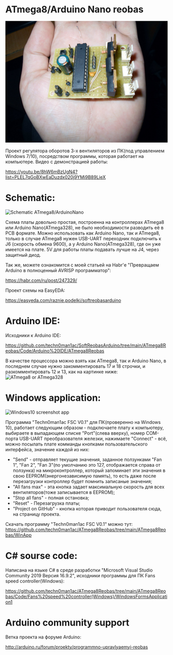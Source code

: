 # ATmega8/Arduino Nano reobas

![Board photo](https://raw.githubusercontent.com/techn0man1ac/ATmega8Reobas/main/ATmega8Reobas/Img/Photo.jpg "Board photo")

Проект регулятора оборотов 3-х вентиляторов из ПК(под управлением Windows 7/10), посредством программы, которая работает на компьютере. Видео с демонстрацией работы:

https://youtu.be/8hW6mBzUgN4?list=PLEL7qGoBXwEaDuzdx020j9YMi9B89LieX

# Schematic:

![Schematic ATmega8/ArduinoNano](https://raw.githubusercontent.com/techn0man1ac/SoftReobasArduino/main/ATmega8Reobas/Img/Schematic_SoftReobasArduino_2021-02-25.png "Schematic ATmega8/ArduinoNano")

Схема платы довольно простая, построенна на контроллерах ATmega8 или Arduino Nano(ATmega328), не было необходимости разводить её в PCB формате. 
Можно использовать как Arduino Nano, так и ATmega8, только в случае ATmega8 нужен USB-UART переходник подключить к J6 (скорость обмена 9600), а у Arduino Nano(ATmega328), где он уже имеется на плате. 5V для работы платы подавать лучше на J4, через защитный диод. 

Так же, можете ознакомится с моей статьей на Habr'е "Превращаем Arduino в полноценный AVRISP программатор":

https://habr.com/ru/post/247329/

Проект схемы на EasyEDA:

https://easyeda.com/raznie.podelki/softreobasarduino

# Arduino IDE:

Исходники к Arduino IDE:

https://github.com/techn0man1ac/SoftReobasArduino/tree/main/ATmega8Reobas/Code/Arduino%20IDE/ATmega8Reobas

В качестве процессора можно взять как ATmega8, так и Arduino Nano, в последнем случае нужно закомментировать 17 и 18 строчки, и разкомментировать 12 и 13, как на картинке ниже:
![ATmega8 or ATmega328](https://raw.githubusercontent.com/techn0man1ac/SoftReobasArduino/main/ATmega8Reobas/Img/8or328.png "ATmega8 or ATmega328")

# Windows application:
 
![Windows10 screenshot app](https://raw.githubusercontent.com/techn0man1ac/SoftReobasArduino/main/ATmega8Reobas/Img/Techn0man1ac%20FSC%20V0.1%20Win10Scrn.jpg "Windows10 screenshot app")

Программа "Techn0man1ac FSC V0.1" для ПК(проверенно на Windows 10), работает следующим образом - подключаете плату к компьютеру, выбираете в выпадающем списке "Port"(слева вверху), номер COM-порта USB-UART преобразователя железки, нажимаете "Connect" - всё, можно посылать плате комманды кнопками пользовательского интерфейса, значение каждой из них:
- "Send" - отправляет текущие значения, заданное ползунками "Fan 1", "Fan 2", "Fan 3"(по умолчанию это 127, отображается справа от ползунка) на микроконтроллер, который запоминает эти значения в свою EEPROM(энергонезависимую память), то есть даже после перезагрузки контроллер будет помнить записаные значения;
- "All fans max" - эта кнопка задает максимальную скорость для всех вентиляторов(тоже записывается в EEPROM);
- "Stop all fans" - полная остановка;
- "Reset" - Перезагрузка платы;
- "Project on GitHub" - кнопка которая приводит пользователя сюда, на страницу проекта.

Скачать программу "Techn0man1ac FSC V0.1" можно тут:
https://github.com/techn0man1ac/ATmega8Reobas/tree/main/ATmega8Reobas/WinApp

# С# sourse code:

Написана на языке С# в среде разработки "Microsoft Visual Studio Community 2019
Версия 16.9.2", исходники программы для ПК Fans speed controller(Windows):

https://github.com/techn0man1ac/ATmega8Reobas/tree/main/ATmega8Reobas/Code/Fans%20speed%20controller(Windows)/WindowsFormsApplication1

# Arduino community support

Ветка проекта на форуме Arduino:

http://arduino.ru/forum/proekty/programmno-upravlyaemyi-reobas
